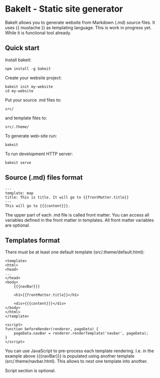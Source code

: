 # BakeIt - Static site generator

BakeIt allows you to generate website from Markdown (.md) source files. It uses {{ mustache }} as templating language.
This is work in progress yet. While it is functional tool already.

## Quick start

Install bakeit:

    npm install -g bakeit

Create your website project:

    bakeit init my-website
    cd my-website

Put your source .md files to:

    src/

and template files to:

    src/.theme/

To generate web-site run:

    bakeit

To run development HTTP server:

    bakeit serve

## Source (.md) files format

    ---
    template: map
    title: This is title. It will go to {{frontMatter.title}}
    ---
    This will go to {{{content}}}.

The upper part of each .md file is called front matter. You can access all variables defined in the front matter in templates.
All front matter variables are optional.

## Templates format

There must be at least one default template (src/.theme/default.html):

    <template>
    <html>
    <head>
    ...
    </head>
    <body>
        {{{navBar}}}

        <h1>{{frontMatter.title}}</h1>
        
        <div>{{{content}}}</div>
    </body>
    </html>
    </template>

    <script>
    function beforeRender(renderer, pageData) {
        pageData.navBar = renderer.renderTemplate('navbar', pageData);
    }
    </script>

You can use JavaScript to pre-process each template rendering. I.e. in the example above {{{navBar}}} is populated using another template (src/.theme/navbar.html). This allows to nest one template into another.

Script section is optional.
